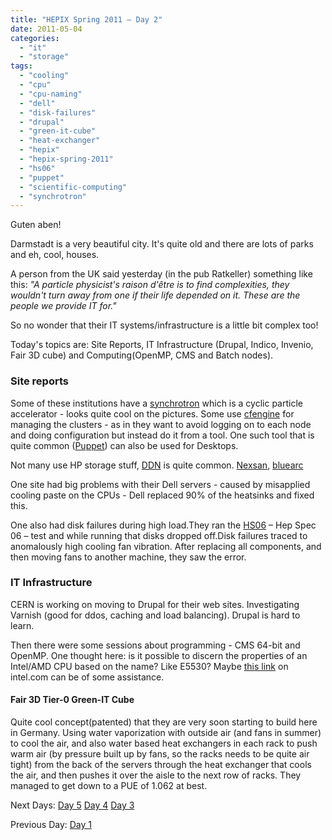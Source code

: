 ```yaml
---
title: "HEPIX Spring 2011 – Day 2"
date: 2011-05-04
categories: 
  - "it"
  - "storage"
tags: 
  - "cooling"
  - "cpu"
  - "cpu-naming"
  - "dell"
  - "disk-failures"
  - "drupal"
  - "green-it-cube"
  - "heat-exchanger"
  - "hepix"
  - "hepix-spring-2011"
  - "hs06"
  - "puppet"
  - "scientific-computing"
  - "synchrotron"
---
```


Guten aben!

Darmstadt is a very beautiful city. It's quite old and there are lots of parks and eh, cool, houses.

A person from the UK said yesterday (in the pub Ratkeller) something like this: _"A particle physicist's raison d'être is to find complexities, they wouldn't turn away from one if their life depended on it. These are the people we provide IT for."_

So no wonder that their IT systems/infrastructure is a little bit complex too!

Today's topics are: Site Reports, IT Infrastructure (Drupal, Indico, Invenio, Fair 3D cube) and Computing(OpenMP, CMS and Batch nodes).

### Site reports

Some of these institutions have a [synchrotron](http://en.wikipedia.org/wiki/Synchrotron "on wikipedia") which is a cyclic particle accelerator - looks quite cool on the pictures. Some use [cfengine](http://en.wikipedia.org/wiki/Cfengine "on wikipedia") for managing the clusters - as in they want to avoid logging on to each node and doing configuration but instead do it from a tool. One such tool that is quite common ([Puppet](http://en.wikipedia.org/wiki/Puppet_(software) "on wikipedia")) can also be used for Desktops.

Not many use HP storage stuff, [DDN](http://www.datadirectnet.com/ "datadirect.com") is quite common. [Nexsan](http://www.nexsan.com/ "nexsan.com"), [bluearc](http://bluearc.com/ ".com")

One site had big problems with their Dell servers - caused by misapplied cooling paste on the CPUs - Dell replaced 90% of the heatsinks and fixed this.

One also had disk failures during high load.They ran the [HS06](https://twiki.cern.ch/twiki/bin/view/FIOgroup/TsiBenchHEPSPECWlcg "on cern wiki") – Hep Spec 06 – test and while running that disks dropped off.Disk failures traced to anomalously high cooling fan vibration. After replacing all components, and then moving fans to another machine, they saw the error.

### IT Infrastructure

CERN is working on moving to Drupal for their web sites. Investigating Varnish (good for ddos, caching and load balancing). Drupal is hard to learn.

Then there were some sessions about programming - CMS 64-bit and OpenMP. One thought here: is it possible to discern the properties of an Intel/AMD CPU based on the name? Like E5530? Maybe [this link](http://www.intel.com/products/processor_number/ "on intel.com") on intel.com can be of some assistance.

#### Fair 3D Tier-0 Green-IT Cube

Quite cool concept(patented) that they are very soon starting to build here in Germany. Using water vaporization with outside air (and fans in summer) to cool the air, and also water based heat exchangers in each rack to push warm air (by pressure built up by fans, so the racks needs to be quite air tight) from the back of the servers through the heat exchanger that cools the air, and then pushes it over the aisle to the next row of racks. They managed to get down to a PUE of 1.062 at best.

Next Days: [Day 5](http://www.guldmyr.com/blog/hepix-spring-2011-%e2%80%93-day-5/ "day5") [Day 4](http://www.guldmyr.com/blog/hepix-spring-2011-day-4/ "day4") [Day 3](http://www.guldmyr.com/blog/hepix-spring-2011-%e2%80%93-day-3/ "day3")

[](http://www.guldmyr.com/blog/hepix-spring-2011-%e2%80%93-day-2/ "day2")

Previous Day: [](http://www.guldmyr.com/blog/hepix-spring-2011-%e2%80%93-day-2/ "day2") [Day 1](http://www.guldmyr.com/blog/hepix-spring-2011-day-1/ "day1")
